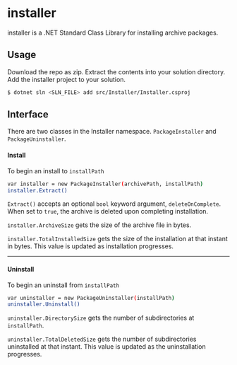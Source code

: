 # installer

installer is a .NET Standard Class Library for installing archive packages.

## Usage

Download the repo as zip. Extract the contents into your solution directory. Add the installer project to your solution.

```sh
$ dotnet sln <SLN_FILE> add src/Installer/Installer.csproj
```

## Interface

There are two classes in the Installer namespace. `PackageInstaller` and `PackageUninstaller`.

#### Install

To begin an install to `installPath`

```sh
var installer = new PackageInstaller(archivePath, installPath)
installer.Extract()
```

`Extract()` accepts an optional `bool` keyword argument, `deleteOnComplete`. When set to `true`, the archive is deleted upon completing installation.

`installer.ArchiveSize` gets the size of the archive file in bytes.

`installer.TotalInstalledSize` gets the size of the installation at that instant in bytes. This value is updated as installation progresses.

---

#### Uninstall

To begin an uninstall from `installPath`

```sh
var uninstaller = new PackageUninstaller(installPath)
uninstaller.Uninstall()
```

`uninstaller.DirectorySize` gets the number of subdirectories at `installPath`.

`uninstaller.TotalDeletedSize` gets the number of subdirectories uninstalled at that instant. This value is updated as the uninstallation progresses.
